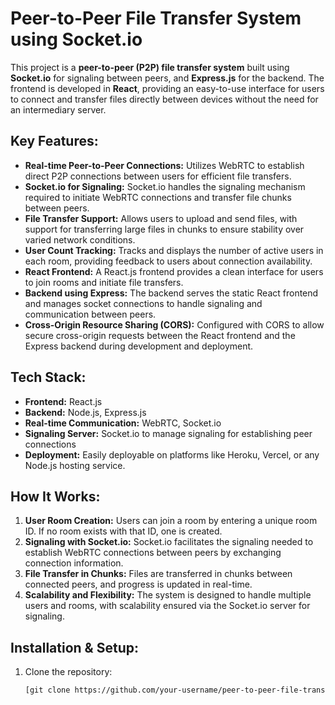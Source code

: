 # Peer-to-Peer File Transfer System using Socket.io

This project is a **peer-to-peer (P2P) file transfer system** built using **Socket.io** for signaling between peers, and **Express.js** for the backend. The frontend is developed in **React**, providing an easy-to-use interface for users to connect and transfer files directly between devices without the need for an intermediary server.

## Key Features:
- **Real-time Peer-to-Peer Connections:** Utilizes WebRTC to establish direct P2P connections between users for efficient file transfers.
- **Socket.io for Signaling:** Socket.io handles the signaling mechanism required to initiate WebRTC connections and transfer file chunks between peers.
- **File Transfer Support:** Allows users to upload and send files, with support for transferring large files in chunks to ensure stability over varied network conditions.
- **User Count Tracking:** Tracks and displays the number of active users in each room, providing feedback to users about connection availability.
- **React Frontend:** A React.js frontend provides a clean interface for users to join rooms and initiate file transfers.
- **Backend using Express:** The backend serves the static React frontend and manages socket connections to handle signaling and communication between peers.
- **Cross-Origin Resource Sharing (CORS):** Configured with CORS to allow secure cross-origin requests between the React frontend and the Express backend during development and deployment.

## Tech Stack:
- **Frontend:** React.js
- **Backend:** Node.js, Express.js
- **Real-time Communication:** WebRTC, Socket.io
- **Signaling Server:** Socket.io to manage signaling for establishing peer connections
- **Deployment:** Easily deployable on platforms like Heroku, Vercel, or any Node.js hosting service.

## How It Works:
1. **User Room Creation:** Users can join a room by entering a unique room ID. If no room exists with that ID, one is created.
2. **Signaling with Socket.io:** Socket.io facilitates the signaling needed to establish WebRTC connections between peers by exchanging connection information.
3. **File Transfer in Chunks:** Files are transferred in chunks between connected peers, and progress is updated in real-time.
4. **Scalability and Flexibility:** The system is designed to handle multiple users and rooms, with scalability ensured via the Socket.io server for signaling.

## Installation & Setup:
1. Clone the repository:
   ```bash
   [git clone https://github.com/your-username/peer-to-peer-file-transfer.git](https://github.com/BiswajitDeori/PeerToPeer_UI.git)
